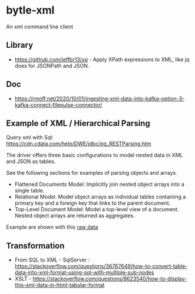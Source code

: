 # bytle-xml
An xml command line client



## Library

  * https://github.com/jeffbr13/xq - Apply XPath expressions to XML, like jq does for JSONPath and JSON.


## Doc

  * https://rmoff.net/2020/10/01/ingesting-xml-data-into-kafka-option-3-kafka-connect-filepulse-connector/

## Example of XML / Hierarchical Parsing

Query xml with Sql: https://cdn.cdata.com/help/DWE/jdbc/pg_RESTParsing.htm

The driver offers three basic configurations to model nested data in XML and JSON as tables.

See the following sections for examples of parsing objects and arrays.
  * Flattened Documents Model: Implicitly join nested object arrays into a single table.
  * Relational Model: Model object arrays as individual tables containing a primary key and a foreign key that links to the parent document.
  * Top-Level Document Model: Model a top-level view of a document. Nested object arrays are returned as aggregates.

Example are shown with this [raw data](https://cdn.cdata.com/help/DWE/jdbc/pg_rawxml.htm)

## Transformation

  * From SQL to XML - SqlServer : https://stackoverflow.com/questions/36767649/how-to-convert-table-data-into-xml-format-using-sql-with-multiple-sub-nodes
  * XSLT - https://stackoverflow.com/questions/8623540/how-to-display-this-xml-data-in-html-tabular-format
